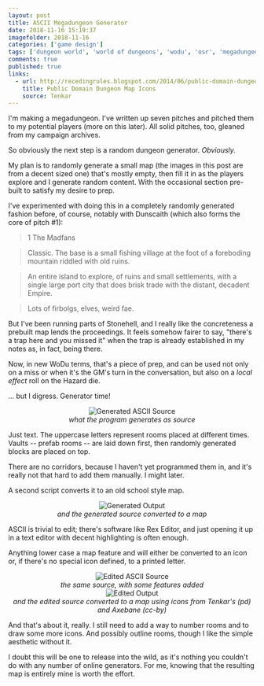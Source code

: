 ```yaml
---
layout: post
title: ASCII Megadungeon Generator
date: 2018-11-16 15:19:37
imagefolder: 2018-11-16
categories: ['game design']
tags: ['dungeon world', 'world of dungeons', 'wodu', 'osr', 'megadungeon', 'python', 'random']
comments: true
published: true
links:
  - url: http://recedingrules.blogspot.com/2014/06/public-domain-dungeon-map-icons.html
    title: Public Domain Dungeon Map Icons
    source: Tenkar
---
```


I'm making a megadungeon. I've written up seven pitches and pitched them to my potential players (more on this later). All solid pitches, too, gleaned from my campaign archives.

So obviously the next step is a random dungeon generator. *Obviously.*

<!--more-->

My plan is to randomly generate a small map (the images in this post are from a decent sized one) that's mostly empty, then fill it in as the players explore and I generate random content. With the occasional section pre-built to satisfy my desire to prep.

I've experimented with doing this in a completely randomly generated fashion before, of course, notably with Dunscaith (which also forms the core of pitch #1):

> 1 The Madfans

> Classic. The base is a small fishing village at the foot of a foreboding mountain riddled with old ruins.

> An entire island to explore, of ruins and small settlements, with a single large port city that does brisk trade with the distant, decadent Empire.

> Lots of firbolgs, elves, weird fae.

But I've been running parts of Stonehell, and I really like the concreteness a prebuilt map lends the proceedings. It feels somehow fairer to say, "there's a trap here and you missed it" when the trap is already established in my notes as, in fact, being there.

Now, in new WoDu terms, that's a piece of prep, and can be used not only on a miss or when it's the GM's turn in the conversation, but also on a *local effect* roll on the Hazard die.

... but I digress. Generator time!

<center>
<img src="{{ site.baseurl }}/img/posts/{{page.imagefolder}}/generated-ascii-source.png" alt="Generated ASCII Source" /><br>
<i> what the program generates as source</i>
</center>

Just text. The uppercase letters represent rooms placed at different times. Vaults -- prefab rooms -- are laid down first, then randomly generated blocks are placed on top.

There are no corridors, because I haven't yet programmed them in, and it's really not that hard to add them manually. I might later.

A second script converts it to an old school style map.

<center>
<img src="{{ site.baseurl }}/img/posts/{{page.imagefolder}}/generated-output.png" alt="Generated Output" /><br>
<i> and the generated source converted to a map</i>
</center>

ASCII is trivial to edit; there's software like Rex Editor, and just opening it up in a text editor with decent highlighting is often enough.

Anything lower case a map feature and will either be converted to an icon or, if there's no special icon defined, to a printed letter.

<center>
<img src="{{ site.baseurl }}/img/posts/{{page.imagefolder}}/edited-ascii-source.png" alt="Edited ASCII Source" /><br>
<i> the same source, with some features added</i>
</center>

<center>
<img src="{{ site.baseurl }}/img/posts/{{page.imagefolder}}/generated-output.png" alt="Edited Output" /><br>
<i> and the edited source converted to a map using icons from Tenkar's (pd) and Axebane (cc-by)</i>
</center>

And that's about it, really. I still need to add a way to number rooms and to draw some more icons. And possibly outline rooms, though I like the simple aesthetic without it.

I doubt this will be one to release into the wild, as it's nothing you couldn't do with any number of online generators. For me, knowing that the resulting map is entirely mine is worth the effort.
